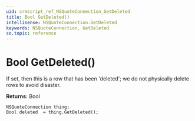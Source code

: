 ```yaml
---
uid: crmscript_ref_NSQuoteConnection_GetDeleted
title: Bool GetDeleted()
intellisense: NSQuoteConnection.GetDeleted
keywords: NSQuoteConnection, GetDeleted
so.topic: reference
---
```


# Bool GetDeleted()

If set, then this is a row that has been 'deleted'; we do not physically delete rows to avoid disaster.

**Returns:** Bool

```crmscript
NSQuoteConnection thing;
Bool deleted  = thing.GetDeleted();
```

